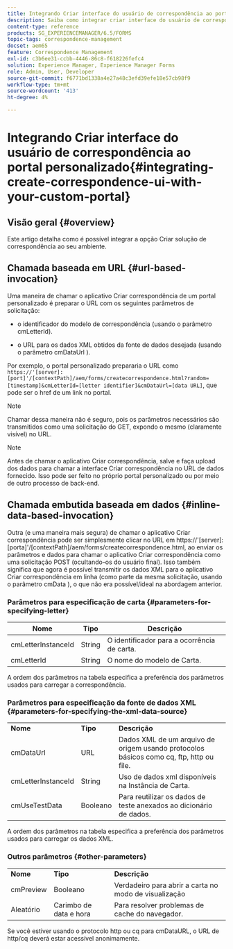 ```yaml
---
title: Integrando Criar interface do usuário de correspondência ao portal personalizado
description: Saiba como integrar criar interface do usuário de correspondência ao portal personalizado
content-type: reference
products: SG_EXPERIENCEMANAGER/6.5/FORMS
topic-tags: correspondence-management
docset: aem65
feature: Correspondence Management
exl-id: c3b6ee31-ccbb-4446-86c8-f618226fefc4
solution: Experience Manager, Experience Manager Forms
role: Admin, User, Developer
source-git-commit: f6771bd1338a4e27a48c3efd39efe18e57cb98f9
workflow-type: tm+mt
source-wordcount: '413'
ht-degree: 4%

---
```


# Integrando Criar interface do usuário de correspondência ao portal personalizado{#integrating-create-correspondence-ui-with-your-custom-portal}

## Visão geral {#overview}

Este artigo detalha como é possível integrar a opção Criar solução de correspondência ao seu ambiente.

## Chamada baseada em URL {#url-based-invocation}

Uma maneira de chamar o aplicativo Criar correspondência de um portal personalizado é preparar o URL com os seguintes parâmetros de solicitação:

* o identificador do modelo de correspondência (usando o parâmetro cmLetterId).

* o URL para os dados XML obtidos da fonte de dados desejada (usando o parâmetro cmDataUrl ).

Por exemplo, o portal personalizado prepararia o URL como\
`https://'[server]:[port]'/[contextPath]/aem/forms/createcorrespondence.html?random=[timestamp]&cmLetterId=[letter identifier]&cmDataUrl=[data URL]`, que pode ser o href de um link no portal.

>[!NOTE]
>
>Chamar dessa maneira não é seguro, pois os parâmetros necessários são transmitidos como uma solicitação do GET, expondo o mesmo (claramente visível) no URL.

>[!NOTE]
>
>Antes de chamar o aplicativo Criar correspondência, salve e faça upload dos dados para chamar a interface Criar correspondência no URL de dados fornecido. Isso pode ser feito no próprio portal personalizado ou por meio de outro processo de back-end.

## Chamada embutida baseada em dados {#inline-data-based-invocation}

Outra (e uma maneira mais segura) de chamar o aplicativo Criar correspondência pode ser simplesmente clicar no URL em https://&#39;[server]:[porta]&#39;/[contextPath]/aem/forms/createcorrespondence.html, ao enviar os parâmetros e dados para chamar o aplicativo Criar correspondência como uma solicitação POST (ocultando-os do usuário final). Isso também significa que agora é possível transmitir os dados XML para o aplicativo Criar correspondência em linha (como parte da mesma solicitação, usando o parâmetro cmData ), o que não era possível/ideal na abordagem anterior.

### Parâmetros para especificação de carta {#parameters-for-specifying-letter}

| **Nome** | **Tipo** | **Descrição** |
|---|---|---|
| cmLetterInstanceId | String | O identificador para a ocorrência de carta. |
| cmLetterId | String | O nome do modelo de Carta. |

A ordem dos parâmetros na tabela especifica a preferência dos parâmetros usados para carregar a correspondência.

### Parâmetros para especificação da fonte de dados XML {#parameters-for-specifying-the-xml-data-source}

<table>
 <tbody>
  <tr>
   <td><strong>Nome</strong></td> 
   <td><strong>Tipo</strong></td> 
   <td><strong>Descrição</strong></td> 
  </tr>
  <tr>
   <td>cmDataUrl<br /> </td> 
   <td>URL</td> 
   <td>Dados XML de um arquivo de origem usando protocolos básicos como cq, ftp, http ou file.<br /> </td> 
  </tr>
  <tr>
   <td>cmLetterInstanceId</td> 
   <td>String</td> 
   <td>Uso de dados xml disponíveis na Instância de Carta.</td> 
  </tr>
  <tr>
   <td>cmUseTestData</td> 
   <td>Booleano</td> 
   <td>Para reutilizar os dados de teste anexados ao dicionário de dados.</td> 
  </tr>
 </tbody>
</table>

A ordem dos parâmetros na tabela especifica a preferência dos parâmetros usados para carregar os dados XML.

### Outros parâmetros {#other-parameters}

<table>
 <tbody>
  <tr>
   <td><strong>Nome</strong></td> 
   <td><strong>Tipo</strong></td> 
   <td><strong>Descrição</strong></td> 
  </tr>
  <tr>
   <td>cmPreview<br /> </td> 
   <td>Booleano</td> 
   <td>Verdadeiro para abrir a carta no modo de visualização<br /> </td> 
  </tr>
  <tr>
   <td>Aleatório</td> 
   <td>Carimbo de data e hora</td> 
   <td>Para resolver problemas de cache do navegador.</td> 
  </tr>
 </tbody>
</table>

Se você estiver usando o protocolo http ou cq para cmDataURL, o URL de http/cq deverá estar acessível anonimamente.

